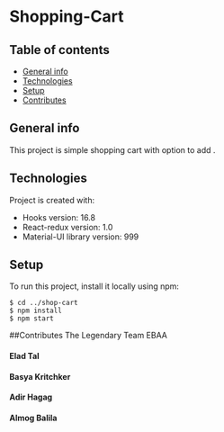 # Shopping-Cart
## Table of contents
* [General info](#general-info)
* [Technologies](#technologies)
* [Setup](#setup)
* [Contributes](#contributes)

## General info
This project is simple shopping cart with option to add .
	
## Technologies
Project is created with:
* Hooks version: 16.8
* React-redux version: 1.0
* Material-UI library version: 999
	
## Setup
To run this project, install it locally using npm:


```
$ cd ../shop-cart
$ npm install
$ npm start
```
##Contributes
The Legendary Team EBAA
#### Elad Tal
#### Basya Kritchker
#### Adir Hagag
#### Almog Balila
